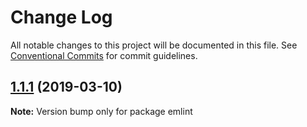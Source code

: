 # Change Log

All notable changes to this project will be documented in this file.
See [Conventional Commits](https://conventionalcommits.org) for commit guidelines.

## [1.1.1](https://gitlab.com/codsen/codsen/compare/emlint@1.1.0...emlint@1.1.1) (2019-03-10)

**Note:** Version bump only for package emlint

